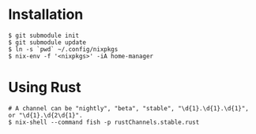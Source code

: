 # Installation

```shell
$ git submodule init
$ git submodule update
$ ln -s `pwd` ~/.config/nixpkgs
$ nix-env -f '<nixpkgs>' -iA home-manager
```

# Using Rust

```shell
# A channel can be "nightly", "beta", "stable", "\d{1}.\d{1}.\d{1}", or "\d{1}.\d{2\d{1}".
$ nix-shell --command fish -p rustChannels.stable.rust
```
